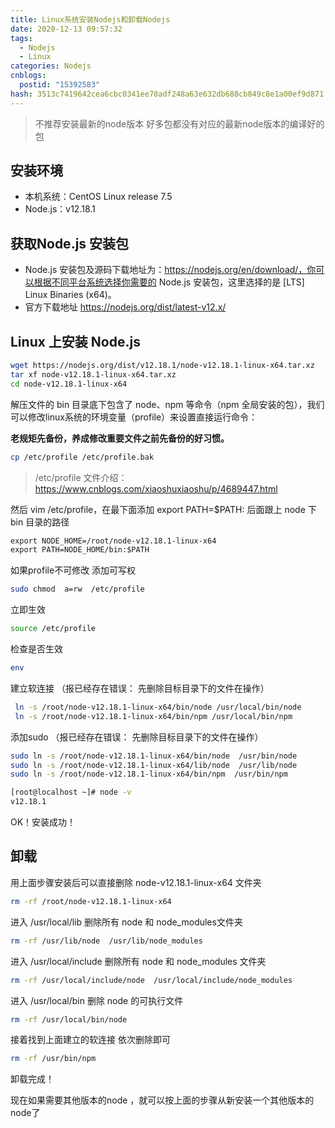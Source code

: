 ```yaml
---
title: Linux系统安装Nodejs和卸载Nodejs
date: 2020-12-13 09:57:32
tags:
  - Nodejs
  - Linux
categories: Nodejs
cnblogs:
  postid: "15392583"
hash: 3513c7419642cea6cbc0341ee78adf248a63e632db688cb849c8e1a00ef9d871
---
```


> 不推荐安装最新的node版本 好多包都没有对应的最新node版本的编译好的包

## 安装环境

- 本机系统：CentOS Linux release 7.5
- Node.js：v12.18.1

## 获取Node.js 安装包

- Node.js 安装包及源码下载地址为：https://nodejs.org/en/download/，你可以根据不同平台系统选择你需要的 Node.js 安装包，这里选择的是 [LTS] Linux Binaries (x64)。
- 官方下载地址  https://nodejs.org/dist/latest-v12.x/

## Linux 上安装 Node.js

```bash
wget https://nodejs.org/dist/v12.18.1/node-v12.18.1-linux-x64.tar.xz    // 下载
tar xf node-v12.18.1-linux-x64.tar.xz                                   // 解压
cd node-v12.18.1-linux-x64                                              // 进入解压目录
```

解压文件的 bin 目录底下包含了 node、npm 等命令（npm 全局安装的包），我们可以修改linux系统的环境变量（profile）来设置直接运行命令：

**老规矩先备份，养成修改重要文件之前先备份的好习惯。**

```bash
cp /etc/profile /etc/profile.bak
```

> /etc/profile 文件介绍： https://www.cnblogs.com/xiaoshuxiaoshu/p/4689447.html

然后 vim /etc/profile，在最下面添加 export PATH=$PATH: 后面跟上 node 下 bin 目录的路径

```html
export NODE_HOME=/root/node-v12.18.1-linux-x64
export PATH=NODE_HOME/bin:$PATH
```

如果profile不可修改 添加可写权

```bash
sudo chmod  a=rw  /etc/profile
```

立即生效

```bash
source /etc/profile
```

检查是否生效

```bash
env
```

建立软连接 （报已经存在错误： 先删除目标目录下的文件在操作）

```bash
 ln -s /root/node-v12.18.1-linux-x64/bin/node /usr/local/bin/node
 ln -s /root/node-v12.18.1-linux-x64/bin/npm /usr/local/bin/npm
```

添加sudo  （报已经存在错误： 先删除目标目录下的文件在操作）

```bash
sudo ln -s /root/node-v12.18.1-linux-x64/bin/node  /usr/bin/node
sudo ln -s /root/node-v12.18.1-linux-x64/lib/node  /usr/lib/node
sudo ln -s /root/node-v12.18.1-linux-x64/bin/npm  /usr/bin/npm
```

```bash
[root@localhost ~]# node -v
v12.18.1
```

OK！安装成功！

## 卸载

用上面步骤安装后可以直接删除  node-v12.18.1-linux-x64 文件夹

```bash
rm -rf /root/node-v12.18.1-linux-x64
```

 进入 /usr/local/lib 删除所有 node 和 node_modules文件夹

```bash
rm -rf /usr/lib/node  /usr/lib/node_modules
```

 进入 /usr/local/include 删除所有 node 和 node_modules 文件夹

```bash
rm -rf /usr/local/include/node  /usr/local/include/node_modules
```

 进入 /usr/local/bin 删除 node 的可执行文件

```bash
rm -rf /usr/local/bin/node 
```

接着找到上面建立的软连接 依次删除即可 

```bash
rm -rf /usr/bin/npm
```

卸载完成！

现在如果需要其他版本的node ，就可以按上面的步骤从新安装一个其他版本的node了